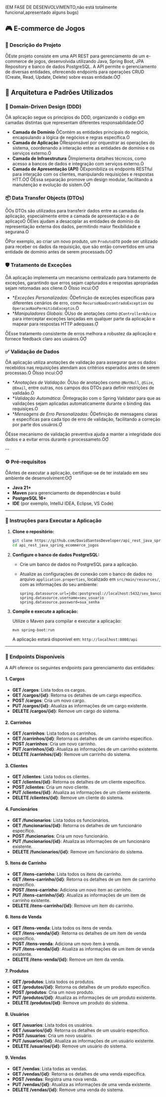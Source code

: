 (EM FASE DE DESENVOLVIMENTO,não está totalmente funcional,apresentado alguns bugs)
## 🎮 E-commerce de Jogos

### 📖 Descrição do Projeto
Este projeto consiste em uma API REST para gerenciamento de um e-commerce de jogos, desenvolvida utilizando Java, Spring Boot, JPA Repository e banco de dados PostgreSQL. A API permite o gerenciamento de diversas entidades, oferecendo endpoints para operações CRUD (Create, Read, Update, Delete) sobre essas entidade.



## 🧱 Arquitetura e Padrões Utilizados

### 🧩 Domain-Driven Design (DDD)
A aplicação segue os princípios do DDD, organizando o código em camadas distintas que representam diferentes responsabilidade:

- **Camada de Domínio** Contém as entidades principais do negócio, encapsulando a lógica de negócios e regras específica.
- **Camada de Aplicação** Responsável por orquestrar as operações do sistema, coordenando a interação entre as entidades de domínio e os serviços externo.
- **Camada de Infraestrutura** Implementa detalhes técnicos, como acesso a bancos de dados e integração com serviços externo.
- **Camada de Apresentação (API)** Exponibiliza os endpoints RESTful para interação com os clientes, manipulando requisições e respostas HTT.
Essa separação promove um design modular, facilitando a manutenção e evolução do sistem.

### 📦 Data Transfer Objects (DTOs)

Os DTOs são utilizados para transferir dados entre as camadas da aplicação, especialmente entre a camada de apresentação e a de aplicaço Eles ajudam a desacoplar as entidades de domínio da representação externa dos dados, permitindo maior flexibilidade e segurana.

Por exemplo, ao criar um novo produto, um `ProdutoDTO` pode ser utilizado para receber os dados da requisição, que são então convertidos em uma entidade de domínio antes de serem processads.

### 🛡️ Tratamento de Exceções

A aplicação implementa um mecanismo centralizado para tratamento de exceções, garantindo que erros sejam capturados e respostas apropriadas sejam retornadas aos cliene. Isso incui:

- **Exceções Personalizadas*: Definição de exceções específicas para diferentes cenários de erro, como `RecursoNaoEncontradoException` ou `OperacaoNaoPermitidaExceptin`.
- **Manipuladores Globais*: Uso de anotações como `@ControllerAdvice` para interceptar exceções lançadas em qualquer parte da aplicação e mapear para respostas HTTP adequaas.

Esse tratamento consistente de erros melhora a robustez da aplicação e fornece feedback claro aos usuáros.

### ✅ Validação de Dados

A aplicação utiliza anotações de validação para assegurar que os dados recebidos nas requisições atendam aos critérios esperados antes de serem processao. Isso incui:

- **Anotações de Validação*: Uso de anotações como `@NotNull`, `@Size`, `@Email`, entre outras, nos campos dos DTOs para definir restrições de validaão.
- **Validação Automática*: Integração com o Spring Validator para que as validações sejam aplicadas automaticamente durante o binding das requisiçes.
- **Mensagens de Erro Personalizadas*: Definição de mensagens claras e específicas para cada tipo de erro de validação, facilitando a correção por parte dos usuáros.

Esse mecanismo de validação preventiva ajuda a manter a integridade dos dados e a evitar erros durante o processameto.

--






### ⚙️ Pré-requisitos
Antes de executar a aplicação, certifique-se de ter instalado em seu ambiente de desenvolviment:

- **Java 21+**
- **Maven** para gerenciamento de dependências e build
- **PostgreSQL 16+**
- **IDE** (por exemplo, IntelliJ IDEA, Eclipse, VS Code)

---

### 🚀 Instruções para Executar a Aplicação

1. **Clone o repositório:**

   ```bash
   git clone https://github.com/DavidSantosDeveloper/api_rest_java_spring_ecommerce_jogos.git
   cd api_rest_java_spring_ecommerce_jogos
   ```

2. **Configure o banco de dados PostgreSQL:**

   - Crie um banco de dados no PostgreSQL para a aplicação.
   - Atualize as configurações de conexão com o banco de dados no arquivo `application.properties`, localizado em `src/main/resources/`, com as informações do seu ambiente:

     ```properties
     spring.datasource.url=jdbc:postgresql://localhost:5432/seu_banco
     spring.datasource.username=seu_usuario
     spring.datasource.password=sua_senha
     ```

3. **Compile e execute a aplicação:**

   Utilize o Maven para compilar e executar a aplicação:

   ```bash
   mvn spring-boot:run
   ```

   A aplicação estará disponível em: `http://localhost:8080/api`

---

### 📘 Endpoints Disponíveis

A API oferece os seguintes endpoints para gerenciamento das entidades:

#### 1. **Cargos**

- **GET /cargos**: Lista todos os cargos.
- **GET /cargos/{id}**: Retorna os detalhes de um cargo específico.
- **POST /cargos**: Cria um novo cargo.
- **PUT /cargos/{id}**: Atualiza as informações de um cargo existente.
- **DELETE /cargos/{id}**: Remove um cargo do sistema.

#### 2. **Carrinhos**

- **GET /carrinhos**: Lista todos os carrinhos.
- **GET /carrinhos/{id}**: Retorna os detalhes de um carrinho específico.
- **POST /carrinhos**: Cria um novo carrinho.
- **PUT /carrinhos/{id}**: Atualiza as informações de um carrinho existente.
- **DELETE /carrinhos/{id}**: Remove um carrinho do sistema.

#### 3. **Clientes**

- **GET /clientes**: Lista todos os clientes.
- **GET /clientes/{id}**: Retorna os detalhes de um cliente específico.
- **POST /clientes**: Cria um novo cliente.
- **PUT /clientes/{id}**: Atualiza as informações de um cliente existente.
- **DELETE /clientes/{id}**: Remove um cliente do sistema.

#### 4. **Funcionários**

- **GET /funcionarios**: Lista todos os funcionários.
- **GET /funcionarios/{id}**: Retorna os detalhes de um funcionário específico.
- **POST /funcionarios**: Cria um novo funcionário.
- **PUT /funcionarios/{id}**: Atualiza as informações de um funcionário existente.
- **DELETE /funcionarios/{id}**: Remove um funcionário do sistema.

#### 5. **Itens de Carrinho**

- **GET /itens-carrinho**: Lista todos os itens de carrinho.
- **GET /itens-carrinho/{id}**: Retorna os detalhes de um item de carrinho específico.
- **POST /itens-carrinho**: Adiciona um novo item ao carrinho.
- **PUT /itens-carrinho/{id}**: Atualiza as informações de um item de carrinho existente.
- **DELETE /itens-carrinho/{id}**: Remove um item do carrinho.

#### 6. **Itens de Venda**

- **GET /itens-venda**: Lista todos os itens de venda.
- **GET /itens-venda/{id}**: Retorna os detalhes de um item de venda específico.
- **POST /itens-venda**: Adiciona um novo item à venda.
- **PUT /itens-venda/{id}**: Atualiza as informações de um item de venda existente.
- **DELETE /itens-venda/{id}**: Remove um item da venda.

#### 7. **Produtos**

- **GET /produtos**: Lista todos os produtos.
- **GET /produtos/{id}**: Retorna os detalhes de um produto específico.
- **POST /produtos**: Cria um novo produto.
- **PUT /produtos/{id}**: Atualiza as informações de um produto existente.
- **DELETE /produtos/{id}**: Remove um produto do sistema.

#### 8. **Usuários**

- **GET /usuarios**: Lista todos os usuários.
- **GET /usuarios/{id}**: Retorna os detalhes de um usuário específico.
- **POST /usuarios**: Cria um novo usuário.
- **PUT /usuarios/{id}**: Atualiza as informações de um usuário existente.
- **DELETE /usuarios/{id}**: Remove um usuário do sistema.

#### 9. **Vendas**

- **GET /vendas**: Lista todas as vendas.
- **GET /vendas/{id}**: Retorna os detalhes de uma venda específica.
- **POST /vendas**: Registra uma nova venda.
- **PUT /vendas/{id}**: Atualiza as informações de uma venda existente.
- **DELETE /vendas/{id}**: Remove uma venda do sistema.


